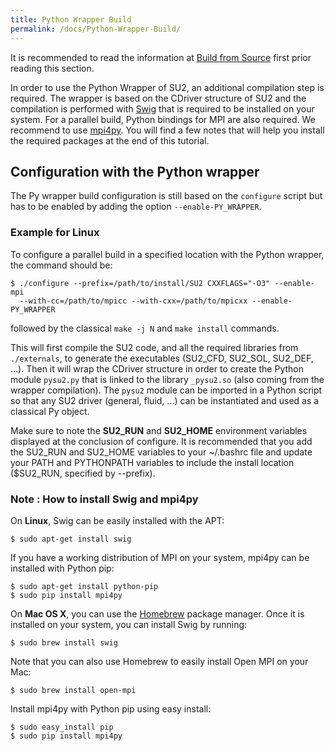 ```yaml
---
title: Python Wrapper Build
permalink: /docs/Python-Wrapper-Build/
---
```


It is recommended to read the information at [Build from Source](/docs/Build-from-Source/) first prior reading this section.

In order to use the Python Wrapper of SU2, an additional compilation step is required. The wrapper is based on the CDriver structure of SU2 and the compilation is performed with [Swig](http://www.swig.org/) that is required to be installed on your system. For a parallel build, Python bindings for MPI are also required. We recommend to use [mpi4py](https://pythonhosted.org/mpi4py/usrman/). You will find a few notes that will help you install the required packages at the end of this tutorial.

## Configuration with the Python wrapper
The Py wrapper build configuration is still based on the `configure` script but has to be enabled by adding the option `--enable-PY_WRAPPER`. 

### Example for Linux
To configure a parallel build in a specified location with the Python wrapper, the command should be:

    $ ./configure --prefix=/path/to/install/SU2 CXXFLAGS="-O3" --enable-mpi 
      --with-cc=/path/to/mpicc --with-cxx=/path/to/mpicxx --enable-PY_WRAPPER

followed by the classical `make -j N` and `make install` commands.

This will first compile the SU2 code, and all the required libraries from `./externals`, to generate the executables (SU2_CFD, SU2_SOL, SU2_DEF, ...). Then it will wrap the CDriver structure in order to create the Python module `pysu2.py` that is linked to the library `_pysu2.so` (also coming from the wrapper compilation). The `pysu2` module can be imported in a Python script so that any SU2 driver (general, fluid, ...) can be instantiated and used as a classical Py object.

Make sure to note the **SU2_RUN** and **SU2_HOME** environment variables displayed at the conclusion of configure. It is recommended that you add the SU2_RUN and SU2_HOME variables to your ~/.bashrc file and update your PATH and PYTHONPATH variables to include the install location ($SU2_RUN, specified by --prefix).

### Note : How to install Swig and mpi4py
On **Linux**, Swig can be easily installed with the APT:

    $ sudo apt-get install swig

If you have a working distribution of MPI on your system, mpi4py can be installed with Python pip:

    $ sudo apt-get install python-pip
    $ sudo pip install mpi4py

On **Mac OS X**, you can use the [Homebrew](http://brew.sh/) package manager. Once it is installed on your system, you can install Swig by running:

    $ sudo brew install swig

Note that you can also use Homebrew to easily install Open MPI on your Mac:

    $ sudo brew install open-mpi

Install mpi4py with Python pip using easy install:

    $ sudo easy_install pip
    $ sudo pip install mpi4py
